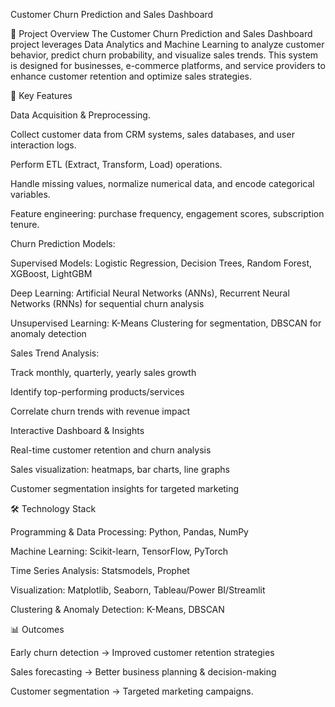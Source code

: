 Customer Churn Prediction and Sales Dashboard

📌 Project Overview
The Customer Churn Prediction and Sales Dashboard project leverages Data Analytics and Machine Learning to analyze customer behavior, predict churn probability, and visualize sales trends. This system is designed for businesses, e-commerce platforms, and service providers to enhance customer retention and optimize sales strategies.


🚀 Key Features

Data Acquisition & Preprocessing.

Collect customer data from CRM systems, sales databases, and user interaction logs.

Perform ETL (Extract, Transform, Load) operations.

Handle missing values, normalize numerical data, and encode categorical variables.

Feature engineering: purchase frequency, engagement scores, subscription tenure.

Churn Prediction Models:

Supervised Models: Logistic Regression, Decision Trees, Random Forest, XGBoost, LightGBM

Deep Learning: Artificial Neural Networks (ANNs), Recurrent Neural Networks (RNNs) for sequential churn analysis

Unsupervised Learning: K-Means Clustering for segmentation, DBSCAN for anomaly detection

Sales Trend Analysis:

Track monthly, quarterly, yearly sales growth

Identify top-performing products/services

Correlate churn trends with revenue impact


Interactive Dashboard & Insights

Real-time customer retention and churn analysis

Sales visualization: heatmaps, bar charts, line graphs

Customer segmentation insights for targeted marketing


🛠 Technology Stack

Programming & Data Processing: Python, Pandas, NumPy

Machine Learning: Scikit-learn, TensorFlow, PyTorch


Time Series Analysis: Statsmodels, Prophet

Visualization: Matplotlib, Seaborn, Tableau/Power BI/Streamlit

Clustering & Anomaly Detection: K-Means, DBSCAN


📊 Outcomes

Early churn detection → Improved customer retention strategies

Sales forecasting → Better business planning & decision-making

Customer segmentation → Targeted marketing campaigns.
